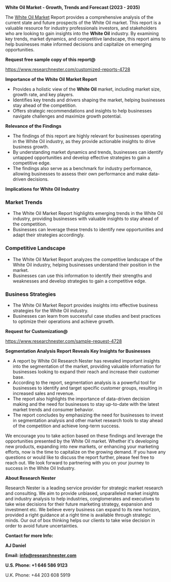 ﻿<a name="_hlk168570615"></a><a name="_hlk168498031"></a>**White Oil Market - Growth, Trends and Forecast (2023 - 2035)**

The [White Oil Market](https://www.researchnester.com/reports/white-oil-market/4728) Report provides a comprehensive analysis of the current state and future prospects of the White Oil market. This report is a valuable resource for industry professionals investors, and stakeholders who are looking to gain insights into the **White Oil** industry. By examining key trends, market dynamics, and competitive landscape, this report aims to help businesses make informed decisions and capitalize on emerging opportunities.

**Request free sample copy of this report@**

<https://www.researchnester.com/customized-reports-4728> 

**Importance of the White Oil Market Report**

- Provides a holistic view of the **White Oil** market, including market size, growth rate, and key players.
- Identifies key trends and drivers shaping the market, helping businesses stay ahead of the competition.
- Offers strategic recommendations and insights to help businesses navigate challenges and maximize growth potential.

**Relevance of the Findings**

- The findings of this report are highly relevant for businesses operating in the White Oil industry, as they provide actionable insights to drive business growth.
- By understanding market dynamics and trends, businesses can identify untapped opportunities and develop effective strategies to gain a competitive edge.
- The findings also serve as a benchmark for industry performance, allowing businesses to assess their own performance and make data-driven decisions.

**Implications for White Oil Industry**
### **Market Trends**
- The White Oil Market Report highlights emerging trends in the White Oil industry, providing businesses with valuable insights to stay ahead of the competition.
- Businesses can leverage these trends to identify new opportunities and adapt their strategies accordingly.
### **Competitive Landscape**
- The White Oil Market Report analyzes the competitive landscape of the White Oil industry, helping businesses understand their position in the market.
- Businesses can use this information to identify their strengths and weaknesses and develop strategies to gain a competitive edge.
### **Business Strategies**
- The White Oil Market Report provides insights into effective business strategies for the White Oil industry.
- Businesses can learn from successful case studies and best practices to optimize their operations and achieve growth.

**Request for Customization@**

<https://www.researchnester.com/sample-request-4728> 

**Segmentation Analysis Report Reveals Key Insights for Businesses**

- A report by White Oil Research Nester has revealed important insights into the segmentation of the market, providing valuable information for businesses looking to expand their reach and increase their customer base.
- According to the report, segmentation analysis is a powerful tool for businesses to identify and target specific customer groups, resulting in increased sales and revenue.
- The report also highlights the importance of data-driven decision making and the need for businesses to stay up-to-date with the latest market trends and consumer behavior.
- The report concludes by emphasizing the need for businesses to invest in segmentation analysis and other market research tools to stay ahead of the competition and achieve long-term success.

We encourage you to take action based on these findings and leverage the opportunities presented by the White Oil market. Whether it's developing new products, expanding into new markets, or enhancing your marketing efforts, now is the time to capitalize on the growing demand. If you have any questions or would like to discuss the report further, please feel free to reach out. We look forward to partnering with you on your journey to success in the White Oil Industry.

**About Research Nester**

Research Nester is a leading service provider for strategic market research and consulting. We aim to provide unbiased, unparalleled market insights and industry analysis to help industries, conglomerates and executives to take wise decisions for their future marketing strategy, expansion and investment etc. We believe every business can expand to its new horizon, provided a right guidance at a right time is available through strategic minds. Our out of box thinking helps our clients to take wise decision in order to avoid future uncertainties.

**Contact for more Info:**

**AJ Daniel**

**Email: info@researchnester.com**

**U.S. Phone: +1 646 586 9123**

U.K. Phone: +44 203 608 5919



